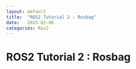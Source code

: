 ```yaml
---
layout: default
title:  "ROS2 Tutorial 2 : Rosbag"
date:   2025-02-06
categories: Ros2
---
```



# ROS2 Tutorial 2 : Rosbag
